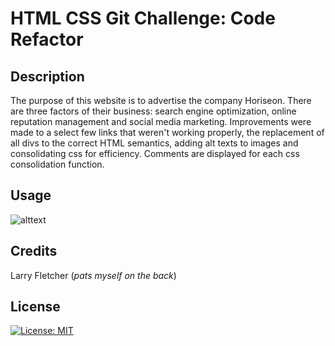 # HTML CSS Git Challenge: Code Refactor


## Description

The purpose of this website is to advertise the company Horiseon. There are three factors of their business: search engine optimization, online reputation management and social media marketing. Improvements were made to a select few links that weren't working properly, the replacement of all divs to the correct HTML semantics, adding alt texts to images and consolidating css for efficiency. Comments are displayed for each css consolidation function.

## Usage

![alttext](./assets/images/screenshot.png) 


## Credits

Larry Fletcher
(*pats myself on the back*)

## License

[![License: MIT](https://img.shields.io/badge/License-MIT-yellow.svg)](https://opensource.org/licenses/MIT)

